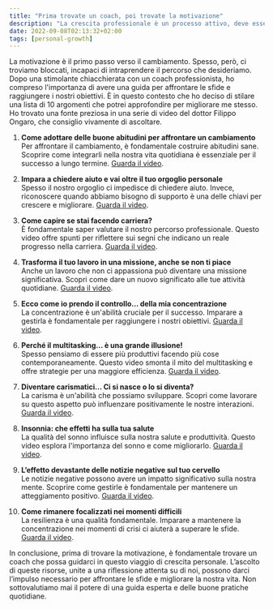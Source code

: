 ```yaml
---
title: "Prima trovate un coach, poi trovate la motivazione"
description: "La crescita professionale è un processo attivo, deve essere vissuto con umiltà e con gentilezza"
date: 2022-09-08T02:13:32+02:00
tags: [personal-growth]
---
```


La motivazione è il primo passo verso il cambiamento. Spesso, però, ci troviamo bloccati, incapaci di intraprendere il percorso che desideriamo. Dopo una stimolante chiacchierata con un coach professionista, ho compreso l'importanza di avere una guida per affrontare le sfide e raggiungere i nostri obiettivi. È in questo contesto che ho deciso di stilare una lista di 10 argomenti che potrei approfondire per migliorare me stesso. Ho trovato una fonte preziosa in una serie di video del dottor Filippo Ongaro, che consiglio vivamente di ascoltare.

1. **Come adottare delle buone abitudini per affrontare un cambiamento**  
   Per affrontare il cambiamento, è fondamentale costruire abitudini sane. Scoprire come integrarli nella nostra vita quotidiana è essenziale per il successo a lungo termine. [Guarda il video](https://www.youtube.com/watch?v=JsV5EwC1Fec).

2. **Impara a chiedere aiuto e vai oltre il tuo orgoglio personale**  
   Spesso il nostro orgoglio ci impedisce di chiedere aiuto. Invece, riconoscere quando abbiamo bisogno di supporto è una delle chiavi per crescere e migliorare. [Guarda il video](https://www.youtube.com/watch?v=HUWwbUkC2v4).

3. **Come capire se stai facendo carriera?**  
   È fondamentale saper valutare il nostro percorso professionale. Questo video offre spunti per riflettere sui segni che indicano un reale progresso nella carriera. [Guarda il video](https://www.youtube.com/watch?v=h6r1ZdvJ2Fo).

4. **Trasforma il tuo lavoro in una missione, anche se non ti piace**  
   Anche un lavoro che non ci appassiona può diventare una missione significativa. Scopri come dare un nuovo significato alle tue attività quotidiane. [Guarda il video](https://www.youtube.com/watch?v=xR-5S-TImTk).

5. **Ecco come io prendo il controllo… della mia concentrazione**  
   La concentrazione è un'abilità cruciale per il successo. Imparare a gestirla è fondamentale per raggiungere i nostri obiettivi. [Guarda il video](https://www.youtube.com/watch?v=r_KOuLySnyk).

6. **Perché il multitasking… è una grande illusione!**  
   Spesso pensiamo di essere più produttivi facendo più cose contemporaneamente. Questo video smonta il mito del multitasking e offre strategie per una maggiore efficienza. [Guarda il video](https://www.youtube.com/watch?v=r5P22pgJuFg).

7. **Diventare carismatici… Ci si nasce o lo si diventa?**  
   La carisma è un'abilità che possiamo sviluppare. Scopri come lavorare su questo aspetto può influenzare positivamente le nostre interazioni. [Guarda il video](https://www.youtube.com/watch?v=x3zeM7ufzFI).

8. **Insonnia: che effetti ha sulla tua salute**  
   La qualità del sonno influisce sulla nostra salute e produttività. Questo video esplora l'importanza del sonno e come migliorarlo. [Guarda il video](https://www.youtube.com/watch?v=xGywXeNJ74U).

9. **L’effetto devastante delle notizie negative sul tuo cervello**  
   Le notizie negative possono avere un impatto significativo sulla nostra mente. Scoprire come gestirle è fondamentale per mantenere un atteggiamento positivo. [Guarda il video](https://www.youtube.com/watch?v=q1DYm1afCt0).

10. **Come rimanere focalizzati nei momenti difficili**  
    La resilienza è una qualità fondamentale. Imparare a mantenere la concentrazione nei momenti di crisi ci aiuterà a superare le sfide. [Guarda il video](https://www.youtube.com/watch?v=L1O5rAJF-rw).

In conclusione, prima di trovare la motivazione, è fondamentale trovare un coach che possa guidarci in questo viaggio di crescita personale. L’ascolto di queste risorse, unite a una riflessione attenta su di noi, possono darci l’impulso necessario per affrontare le sfide e migliorare la nostra vita. Non sottovalutiamo mai il potere di una guida esperta e delle buone pratiche quotidiane.
